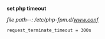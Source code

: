 **set php timeout**

*file path--: /etc/php-fpm.d/www.conf*
```
request_terminate_timeout = 300s
```
